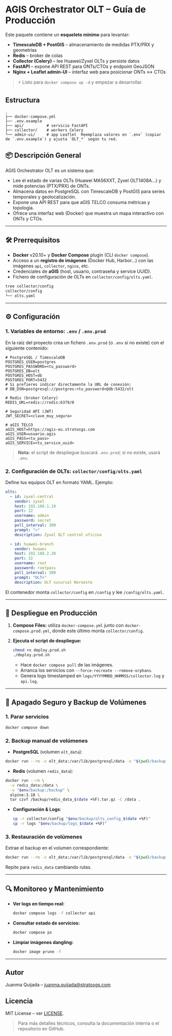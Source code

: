 # AGIS Orchestrator OLT – Guía de Producción

Este paquete contiene un **esqueleto mínimo** para levantar:

* **TimescaleDB + PostGIS** – almacenamiento de medidas PTX/PRX y geometrías
* **Redis** – broker de colas
* **Collector (Celery)** – lee Huawei/Zyxel OLTs y persiste datos
* **FastAPI** – expone API REST para ONTs/CTOs y endpoint GeoJSON
* **Nginx + Leaflet admin‑UI** – interfaz web para posicionar ONTs ↔ CTOs

> ⚡  Listo para `docker compose up -d` y empezar a desarrollar.

## Estructura

```
.
├── docker-compose.yml
├── .env.example
├── api/          # servicio FastAPI
├── collector/    # workers Celery
└── admin-ui/     # app Leaflet  Reemplaza valores en `.env` (copiar de `.env.example`) y ajusta `OLT_*` según tu red.
```

## 📦 Descripción General

AGIS Orchestrator OLT es un sistema que:

* Lee el estado de varias OLTs (Huawei MA56XXT, Zyxel OLT1408A…) y mide potencias (PTX/PRX) de ONTs.
* Almacena datos en PostgreSQL con TimescaleDB y PostGIS para series temporales y geolocalización.
* Expone una API REST para que aGIS TELCO consuma métricas y topología.
* Ofrece una interfaz web (Docker) que muestra un mapa interactivo con ONTs y CTOs.

---

## 🛠️ Prerrequisitos

* **Docker** v20.10+ y **Docker Compose** plugin (CLI `docker compose`).
* Acceso a un **registro de imágenes** (Docker Hub, Harbor…) con las imágenes `api`, `collector`, `nginx`, etc.
* Credenciales de **aGIS** (host, usuario, contraseña y service UUID).
* Fichero de configuración de OLTs en `collector/config/olts.yaml`.

```bash
tree collector/config
collector/config
└── olts.yaml
```

---

## ⚙️ Configuración

### 1. Variables de entorno: `.env` / `.env.prod`

En la raíz del proyecto crea un fichero `.env.prod` (o `.env` si no existe) con el siguiente contenido:

```dotenv
# PostgreSQL / TimescaleDB
POSTGRES_USER=postgres
POSTGRES_PASSWORD=<tu_password>
POSTGRES_DB=olt
POSTGRES_HOST=db
POSTGRES_PORT=5432
# Si prefieres indicar directamente la URL de conexión:
# DB_DSN=postgresql://postgres:<tu_password>@db:5432/olt

# Redis (broker Celery)
REDIS_URL=redis://redis:6379/0

# Seguridad API (JWT)
JWT_SECRET=<clave_muy_segura>

# aGIS TELCO
aGIS_HOST=https://agis-eu.stratosgs.com
aGIS_USER=usuario.agis
aGIS_PASS=<tu_pass>
aGIS_SERVICE=<tu_service_uuid>
```

> **Nota:** el script de despliegue buscará `.env.prod`; si no existe, usará `.env`.

### 2. Configuración de OLTs: `collector/config/olts.yaml`

Define tus equipos OLT en formato YAML. Ejemplo:

```yaml
olts:
  - id: zyxel-central
    vendor: zyxel
    host: 192.168.1.10
    port: 22
    username: admin
    password: secret
    poll_interval: 300
    prompt: ">"
    description: Zyxel OLT central oficina

  - id: huawei-branch
    vendor: huawei
    host: 192.168.2.20
    port: 22
    username: root
    password: rootpass
    poll_interval: 300
    prompt: "OLT>"
    description: OLT sucursal Noroeste
```

El contenedor monta `collector/config` en `/config` y lee `/config/olts.yaml`.

---

## 🚀 Despliegue en Producción

1. **Compose Files:** utiliza `docker-compose.yml` junto con `docker-compose.prod.yml`, donde este último monta `collector/config`.
2. **Ejecuta el script de despliegue:**

   ```bash
   chmod +x deploy.prod.sh
   ./deploy.prod.sh
   ```

   * Hace `docker compose pull` de las imágenes.
   * Arranca los servicios con `--force-recreate --remove-orphans`.
   * Genera logs timestamped en `logs/YYYYMMDD_HHMMSS/collector.log` y `api.log`.

---

## 🛑 Apagado Seguro y Backup de Volúmenes

### 1. Parar servicios

```bash
docker compose down
```

### 2. Backup manual de volúmenes

* **PostgreSQL** (volumen `olt_data`):

```bash
docker run --rm -v olt_data:/var/lib/postgresql/data -v "$(pwd)/backup:/backup" alpine:3.18 sh -c "tar czf /backup/db-$(date +%F).tgz -C /var/lib/postgresql/data ."
```

- **Redis** (volumen `redis_data`):
```bash
docker run --rm \
  -v redis_data:/data \
  -v "$env/backup:/backup" \
  alpine:3.18 \
  tar czvf /backup/redis_data_$(date +%F).tar.gz -C /data .
```

* **Configuración & Logs**:

  ```bash
  cp -r collector/config "$env/backup/olts_config_$(date +%F)"
  cp -r logs "$env/backup/logs_$(date +%F)"
  ```

### 3. Restauración de volúmenes

Extrae el backup en el volumen correspondiente:

```bash
docker run --rm -v olt_data:/var/lib/postgresql/data -v "$(pwd)/backup:/backup" alpine:3.18 sh -c "rm -rf /var/lib/postgresql/data/* && tar xzf /backup/db-2025-06-24.tgz -C /var/lib/postgresql/data"
```

Repite para `redis_data` cambiando rutas.

---

## 🔍 Monitoreo y Mantenimiento

* **Ver logs en tiempo real:**

  ```bash
  docker compose logs -f collector api
  ```

* **Consultar estado de servicios:**

  ```bash
  docker compose ps
  ```

* **Limpiar imágenes dangling:**

  ```bash
  docker image prune -f
  ```

---


## Autor

Juanma Quijada – juanma.quijada@stratosgs.com

## Licencia

MIT License – ver [LICENSE](LICENSE).

> Para más detalles técnicos, consulta la documentación interna o el repositorio en GitHub.
